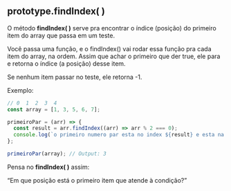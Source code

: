 ## prototype.findIndex( )

O método **findIndex( )** serve pra encontrar o índice (posição) do primeiro item do array que passa em um teste.

Você passa uma função, e o findIndex() vai rodar essa função pra cada item do array, na ordem.
Assim que achar o primeiro que der true, ele para e retorna o índice (a posição) desse item.

Se nenhum item passar no teste, ele retorna -1.

Exemplo:
```javascript
// 0  1  2  3  4
const array = [1, 3, 5, 6, 7];

primeiroPar = (arr) => {
  const result = arr.findIndex((arr) => arr % 2 === 0);
  console.log(`o primeiro numero par esta no index ${result} e esta na ${result + 1}° posição`);
};

primeiroPar(array); // Output: 3
```

Pensa no **findIndex( )** assim:

“Em que posição está o primeiro item que atende à condição?”